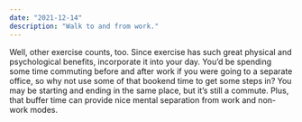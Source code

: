 ```yaml
---
date: "2021-12-14"
description: "Walk to and from work."
---
```


Well, other exercise counts, too. Since exercise has such great physical and psychological benefits, incorporate it into your day. You’d be spending some time commuting before and after work if you were going to a separate office, so why not use some of that bookend time to get some steps in? You may be starting and ending in the same place, but it’s still a commute. Plus, that buffer time can provide nice mental separation from work and non-work modes.
